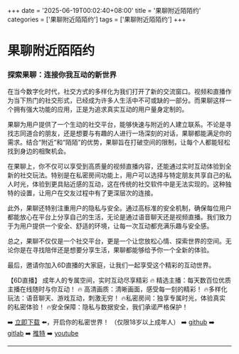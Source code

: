 +++
date = '2025-06-19T00:02:40+08:00'
title = '果聊附近陌陌约'
categories = ['果聊附近陌陌约']
tags = ['果聊附近陌陌约']
+++

# 果聊附近陌陌约

### 探索果聊：连接你我互动的新世界

在当今数字化时代，社交方式的多样化为我们打开了新的交流窗口。视频和直播作为当下热门的社交形式，已经成为许多人生活中不可或缺的一部分。而果聊这样一个拥有强大功能的应用，正是为追求真实互动的用户量身定制的。

果聊为用户提供了一个生动的社交平台，能够快速与附近的人建立联系。不论是寻找志同道合的朋友，还是想要与有趣的人进行一场深刻的对话，果聊都能满足你的需求。结合“附近”和“陌陌”的优势，果聊旨在打破空间的限制，让每个人都能轻松找到身边的相聚机会。

在果聊上，你不仅可以享受到高质量的视频直播内容，还能通过实时互动体验到全新的社交玩法。特别是在私密房间功能上，用户可以选择与特定朋友共享自己的私人时光，体验到更具贴近感的互动，这在传统的社交软件中是无法实现的。这种独特的设置，让用户在交友过程中有了更深层次的连接。

此外，果聊还特别注重用户的隐私与安全。通过高标准的安全机制，确保每位用户都能放心在平台上分享自己的生活，无论是通过语音聊天还是视频直播。我们致力于为用户提供一个安全、舒适的环境，让每一次互动都充满乐趣与安全感。

总之，果聊不仅仅是一个社交平台，更是一个让您放松心情、探索世界的空间。无论你是在寻找陪伴还是想要分享生活，果聊都能够给予你一个全新的体验。

最后，邀请你加入6D直播的大家庭，让我们一起享受这个精彩的互动世界。

【6D直播】
成年人的专属空间，实时互动尽享精彩
🔥 精选主播：每天数百位优质主播在线随时与你互动！
🔥 高清画质：清晰画面，感受每一刻的精彩！
🔥多样化玩法：语音聊天、游戏互动，刺激无穷！
🔥私密房间：独享专属时光，体验真实的私密体验！
🔥安全保障：隐私与数据安全，我们承诺严格保护！

➡️ [立即下载](https://down123.s3.ap-east-1.amazonaws.com/down/down.html?channelCode=blog) ⬅️，开启你的私密世界！
（仅限18岁以上成年人）
➡️ [github](https://aldult-live.github.io/)
➡️ [gitlab](https://seo-09598d.gitlab.io/)
➡️ [推特](https://x.com/wegame33)
➡️ [youtube](https://www.youtube.com/@6Dlive)

---
